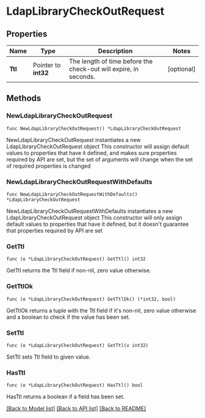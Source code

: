 # LdapLibraryCheckOutRequest

## Properties

Name | Type | Description | Notes
------------ | ------------- | ------------- | -------------
**Ttl** | Pointer to **int32** | The length of time before the check-out will expire, in seconds. | [optional] 

## Methods

### NewLdapLibraryCheckOutRequest

`func NewLdapLibraryCheckOutRequest() *LdapLibraryCheckOutRequest`

NewLdapLibraryCheckOutRequest instantiates a new LdapLibraryCheckOutRequest object
This constructor will assign default values to properties that have it defined,
and makes sure properties required by API are set, but the set of arguments
will change when the set of required properties is changed

### NewLdapLibraryCheckOutRequestWithDefaults

`func NewLdapLibraryCheckOutRequestWithDefaults() *LdapLibraryCheckOutRequest`

NewLdapLibraryCheckOutRequestWithDefaults instantiates a new LdapLibraryCheckOutRequest object
This constructor will only assign default values to properties that have it defined,
but it doesn't guarantee that properties required by API are set

### GetTtl

`func (o *LdapLibraryCheckOutRequest) GetTtl() int32`

GetTtl returns the Ttl field if non-nil, zero value otherwise.

### GetTtlOk

`func (o *LdapLibraryCheckOutRequest) GetTtlOk() (*int32, bool)`

GetTtlOk returns a tuple with the Ttl field if it's non-nil, zero value otherwise
and a boolean to check if the value has been set.

### SetTtl

`func (o *LdapLibraryCheckOutRequest) SetTtl(v int32)`

SetTtl sets Ttl field to given value.

### HasTtl

`func (o *LdapLibraryCheckOutRequest) HasTtl() bool`

HasTtl returns a boolean if a field has been set.


[[Back to Model list]](../README.md#documentation-for-models) [[Back to API list]](../README.md#documentation-for-api-endpoints) [[Back to README]](../README.md)


